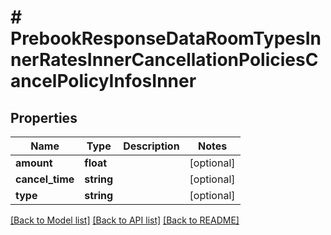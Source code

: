 # # PrebookResponseDataRoomTypesInnerRatesInnerCancellationPoliciesCancelPolicyInfosInner

## Properties

Name | Type | Description | Notes
------------ | ------------- | ------------- | -------------
**amount** | **float** |  | [optional]
**cancel_time** | **string** |  | [optional]
**type** | **string** |  | [optional]

[[Back to Model list]](../../README.md#models) [[Back to API list]](../../README.md#endpoints) [[Back to README]](../../README.md)

